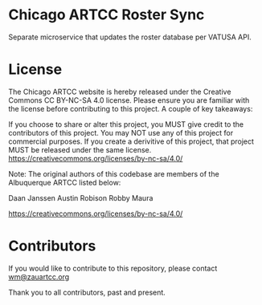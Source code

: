 # Chicago ARTCC Roster Sync
Separate microservice that updates the roster database per VATUSA API. 

# License

The Chicago ARTCC website is hereby released under the Creative Commons CC BY-NC-SA 4.0 license. Please ensure you are familiar with the license before contributing to this project. A couple of key takeaways:

If you choose to share or alter this project, you MUST give credit to the contributors of this project.
You may NOT use any of this project for commercial purposes.
If you create a derivitive of this project, that project MUST be released under the same license.
https://creativecommons.org/licenses/by-nc-sa/4.0/

Note: The original authors of this codebase are members of the Albuquerque ARTCC listed below:

Daan Janssen
Austin Robison
Robby Maura

https://creativecommons.org/licenses/by-nc-sa/4.0/

# Contributors

If you would like to contribute to this repository, please contact wm@zauartcc.org

Thank you to all contributors, past and present.
